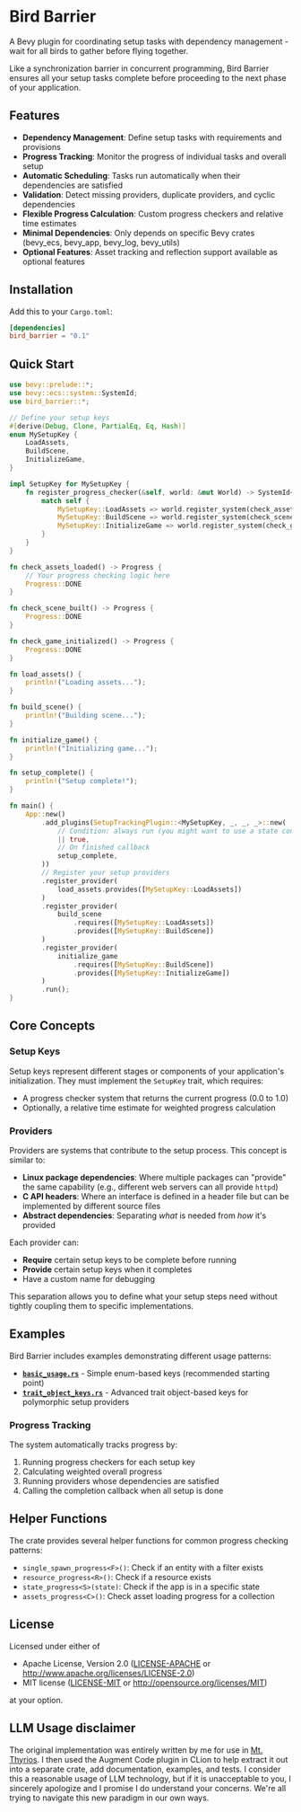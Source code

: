 # Bird Barrier

A Bevy plugin for coordinating setup tasks with dependency management - wait for all birds to gather before flying together.

Like a synchronization barrier in concurrent programming, Bird Barrier ensures all your setup tasks complete before proceeding to the next phase of your application.

## Features

- **Dependency Management**: Define setup tasks with requirements and provisions
- **Progress Tracking**: Monitor the progress of individual tasks and overall setup
- **Automatic Scheduling**: Tasks run automatically when their dependencies are satisfied
- **Validation**: Detect missing providers, duplicate providers, and cyclic dependencies
- **Flexible Progress Calculation**: Custom progress checkers and relative time estimates
- **Minimal Dependencies**: Only depends on specific Bevy crates (bevy_ecs, bevy_app, bevy_log, bevy_utils)
- **Optional Features**: Asset tracking and reflection support available as optional features

## Installation

Add this to your `Cargo.toml`:

```toml
[dependencies]
bird_barrier = "0.1"
```

## Quick Start

```rust
use bevy::prelude::*;
use bevy::ecs::system::SystemId;
use bird_barrier::*;

// Define your setup keys
#[derive(Debug, Clone, PartialEq, Eq, Hash)]
enum MySetupKey {
    LoadAssets,
    BuildScene,
    InitializeGame,
}

impl SetupKey for MySetupKey {
    fn register_progress_checker(&self, world: &mut World) -> SystemId<(), Progress> {
        match self {
            MySetupKey::LoadAssets => world.register_system(check_assets_loaded),
            MySetupKey::BuildScene => world.register_system(check_scene_built),
            MySetupKey::InitializeGame => world.register_system(check_game_initialized),
        }
    }
}

fn check_assets_loaded() -> Progress {
    // Your progress checking logic here
    Progress::DONE
}

fn check_scene_built() -> Progress {
    Progress::DONE
}

fn check_game_initialized() -> Progress {
    Progress::DONE
}

fn load_assets() {
    println!("Loading assets...");
}

fn build_scene() {
    println!("Building scene...");
}

fn initialize_game() {
    println!("Initializing game...");
}

fn setup_complete() {
    println!("Setup complete!");
}

fn main() {
    App::new()
        .add_plugins(SetupTrackingPlugin::<MySetupKey, _, _, _>::new(
            // Condition: always run (you might want to use a state condition)
            || true,
            // On finished callback
            setup_complete,
        ))
        // Register your setup providers
        .register_provider(
            load_assets.provides([MySetupKey::LoadAssets])
        )
        .register_provider(
            build_scene
                .requires([MySetupKey::LoadAssets])
                .provides([MySetupKey::BuildScene])
        )
        .register_provider(
            initialize_game
                .requires([MySetupKey::BuildScene])
                .provides([MySetupKey::InitializeGame])
        )
        .run();
}
```

## Core Concepts

### Setup Keys

Setup keys represent different stages or components of your application's initialization. They must implement the `SetupKey` trait, which requires:

- A progress checker system that returns the current progress (0.0 to 1.0)
- Optionally, a relative time estimate for weighted progress calculation

### Providers

Providers are systems that contribute to the setup process. This concept is similar to:

- **Linux package dependencies**: Where multiple packages can "provide" the same capability (e.g., different web servers can all provide `httpd`)
- **C API headers**: Where an interface is defined in a header file but can be implemented by different source files
- **Abstract dependencies**: Separating *what* is needed from *how* it's provided

Each provider can:

- **Require** certain setup keys to be complete before running
- **Provide** certain setup keys when it completes
- Have a custom name for debugging

This separation allows you to define what your setup steps need without tightly coupling them to specific implementations.

## Examples

Bird Barrier includes examples demonstrating different usage patterns:

- **[`basic_usage.rs`](examples/basic_usage.rs)** - Simple enum-based keys (recommended starting point)
- **[`trait_object_keys.rs`](examples/trait_object_keys.rs)** - Advanced trait object-based keys for polymorphic setup providers

### Progress Tracking

The system automatically tracks progress by:

1. Running progress checkers for each setup key
2. Calculating weighted overall progress
3. Running providers whose dependencies are satisfied
4. Calling the completion callback when all setup is done

## Helper Functions

The crate provides several helper functions for common progress checking patterns:

- `single_spawn_progress<F>()`: Check if an entity with a filter exists
- `resource_progress<R>()`: Check if a resource exists
- `state_progress<S>(state)`: Check if the app is in a specific state
- `assets_progress<C>()`: Check asset loading progress for a collection

## License

Licensed under either of

- Apache License, Version 2.0 ([LICENSE-APACHE](LICENSE-APACHE) or http://www.apache.org/licenses/LICENSE-2.0)
- MIT license ([LICENSE-MIT](LICENSE-MIT) or http://opensource.org/licenses/MIT)

at your option.

## LLM Usage disclaimer

The original implementation was entirely written by me for use in 
[Mt. Thyrios](https://github.com/Waridley/mt-thyrios). I then used the Augment
Code plugin in CLion to help extract it out into a separate crate, add 
documentation, examples, and tests. I consider this a reasonable usage of LLM 
technology, but if it is unacceptable to you, I sincerely apologize and I
promise I do understand your concerns. We're all trying to navigate this new
paradigm in our own ways.
